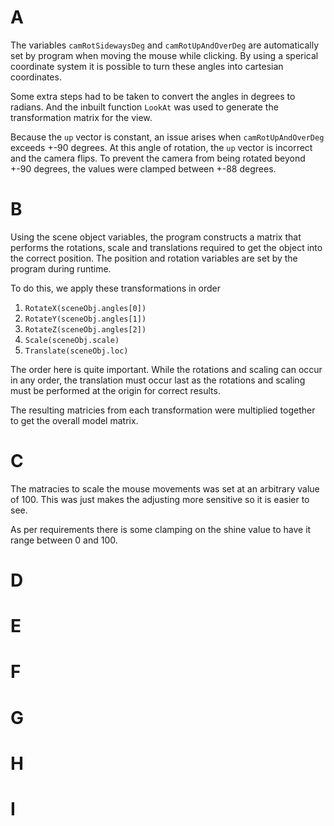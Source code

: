 # A

The variables `camRotSidewaysDeg` and `camRotUpAndOverDeg` are automatically
set by program when moving the mouse while clicking. By using
a sperical coordinate system it is possible to turn these angles into cartesian
coordinates.

Some extra steps had to be taken to convert the angles in degrees to radians.
And the inbuilt function `LookAt` was used to generate the transformation
matrix for the view.

Because the `up` vector is constant, an issue arises when `camRotUpAndOverDeg`
exceeds +-90 degrees. At this angle of rotation, the `up` vector is incorrect and
the camera flips. To prevent the camera from being rotated beyond +-90 degrees,
the values were clamped between +-88 degrees.

# B

Using the scene object variables, the program constructs a matrix that performs
the rotations, scale and translations required to get the object into the
correct position. The position and rotation variables are set by the program
during runtime.

To do this, we apply these transformations in order

1. `RotateX(sceneObj.angles[0])`
2. `RotateY(sceneObj.angles[1])`
3. `RotateZ(sceneObj.angles[2])`
4. `Scale(sceneObj.scale)`
5. `Translate(sceneObj.loc)`

The order here is quite important. While the rotations and scaling can occur in
any order, the translation must occur last as the rotations and scaling must
be performed at the origin for correct results.

The resulting matricies from each transformation were multiplied together to get
the overall model matrix.

# C
The matracies to scale the mouse movements was set at an arbitrary value of 100.
This was just makes the adjusting more sensitive so it is easier to see.

As per requirements there is some clamping on the shine value to have it range
between 0 and 100.

# D

# E

# F

# G

# H

# I

